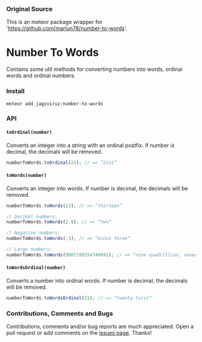 ### Original Source 

This is an meteor package wrapper for 'https://github.com/marlun78/number-to-words'.

# Number To Words
Contains some util methods for converting numbers into words, ordinal words and
ordinal numbers.


### Install
`meteor add jagzviruz:number-to-words`


### API

#### `toOrdinal(number)`
Converts an integer into a string with an ordinal postfix.
If number is decimal, the decimals will be removed.
```js
numberToWords.toOrdinal(21); // => “21st”
```

#### `toWords(number)`
Converts an integer into words.
If number is decimal, the decimals will be removed.
```js
numberToWords.toWords(13); // => “thirteen”

// Decimal numbers:
numberToWords.toWords(2.9); // => “two”

// Negative numbers:
numberToWords.toWords(-3); // => “minus three”

// Large numbers:
numberToWords.toWords(9007199254740992); // => “nine quadrillion, seven trillion, one hundred ninety-nine billion, two hundred fifty-four million, seven hundred forty thousand, nine hundred ninety-two”
```

#### `toWordsOrdinal(number)`
Converts a number into ordinal words.
If number is decimal, the decimals will be removed.
```js
numberToWords.toWordsOrdinal(21); // => “twenty-first”
```


### Contributions, Comments and Bugs
Contributions, comments and/or bug reports are much appreciated. Open a pull request or add comments on the
[issues page](https://github.com/jagzviruz/number-to-words/issues). Thanks!